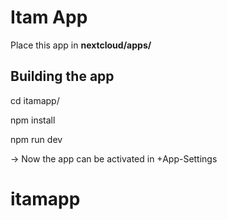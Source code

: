 
# Itam App
Place this app in **nextcloud/apps/**

## Building the app

cd itamapp/

npm install 

npm run dev

&rarr; Now the app can be activated in +App-Settings

# itamapp
